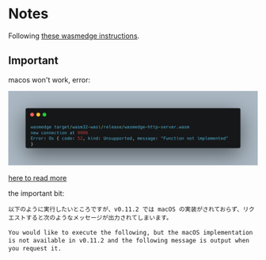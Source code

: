 # Notes

Following [these wasmedge instructions](https://wasmedge.org/book/en/write_wasm/rust/networking.html).

## Important 
macos won't work, error:

![images/macos-error.png](images/macos-error.png)

[here to read more](https://qiita.com/watawuwu/items/91052a93484d19d4fb1f)

the important bit:

```
以下のように実行したいところですが、v0.11.2 では macOS の実装がされておらず、リクエストすると次のようなメッセージが出力されてしまいます。
```

```
You would like to execute the following, but the macOS implementation is not available in v0.11.2 and the following message is output when you request it.
```